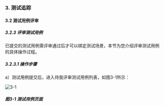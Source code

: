 ### 3. 测试追踪

#### 3.2 测试用例评审

##### 3.2.3 评审测试用例

已提交的测试用例需评审通过后才可以绑定测试场景，本节为您介绍评审测试用例的具体操作过程。

##### 3.2.3.1 操作步骤

a）测试用例提交后，进入待我评审测试用例列表，如图3-1所示：

![3-1](https://www.feisuanyz.com/fstest/cszz/pingshen/pingshen_3_1.png)

##### 图3-1 测试用例页面
